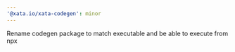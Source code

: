 ```yaml
---
'@xata.io/xata-codegen': minor
---
```


Rename codegen package to match executable and be able to execute from npx
